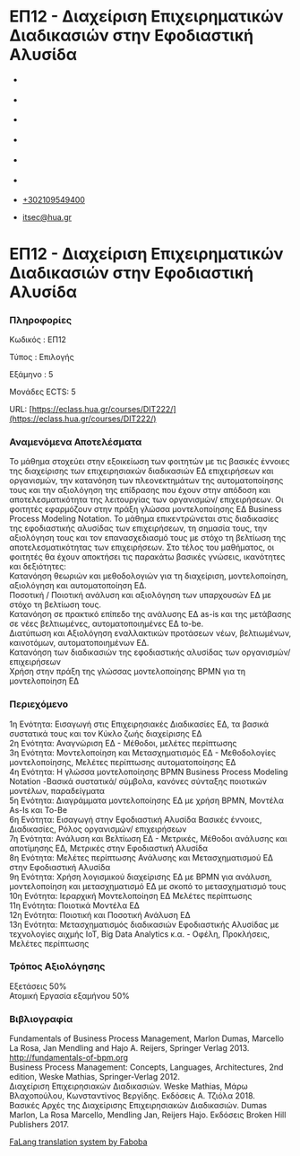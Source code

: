ΕΠ12 - Διαχείριση Επιχειρηματικών Διαδικασιών στην Εφοδιαστική Αλυσίδα
===============  

*   [](https://www.facebook.com/ditharokopio)
*   [](https://www.youtube.com/channel/UCEHkYirpXF1nSLxDCrfDZ4A)
*   [](https://www.linkedin.com/company/77699385)
*   [](https://www.instagram.com/dithua)

*   [](https://dit.hua.gr/index.php/el/studies/undergraduate-studies)
*   [](https://dit.hua.gr/index.php/en/studies/undergraduate-studies)

*   [+302109549400](tel:+302109549400)
*   [itsec@hua.gr](mailto:itsec@hua.gr)

ΕΠ12 - Διαχείριση Επιχειρηματικών Διαδικασιών στην Εφοδιαστική Αλυσίδα
======================================================================

### Πληροφορίες

Κωδικός : ΕΠ12

Τύπος : Επιλογής

Εξάμηνο : 5

Μονάδες ECTS: 5

URL: [https://eclass.hua.gr/courses/DIT222/](https://eclass.hua.gr/courses/DIT222/)

### Αναμενόμενα Αποτελέσματα

To μάθημα στοχεύει στην εξοικείωση των φοιτητών με τις βασικές έννοιες της διαχείρισης των επιχειρησιακών διαδικασιών ΕΔ επιχειρήσεων και οργανισμών, την κατανόηση των πλεονεκτημάτων της αυτοματοποίησης τους και την αξιολόγηση της επίδρασης που έχουν στην απόδοση και αποτελεσματικότητα της λειτουργίας των οργανισμών/ επιχειρήσεων. Οι φοιτητές εφαρμόζουν στην πράξη γλώσσα μοντελοποίησης ΕΔ Business Process Modeling Notation. Το μάθημα επικεντρώνεται στις διαδικασίες της εφοδιαστικής αλυσίδας των επιχειρήσεων, τη σημασία τους, την αξιολόγηση τους και τον επανασχεδιασμό τους με στόχο τη βελτίωση της αποτελεσματικότητας των επιχειρήσεων. Στο τέλος του μαθήματος, οι φοιτητές θα έχουν αποκτήσει τις παρακάτω βασικές γνώσεις, ικανότητες και δεξιότητες:  
Κατανόηση θεωριών και μεθοδολογιών για τη διαχείριση, μοντελοποίηση, αξιολόγηση και αυτοματοποίηση ΕΔ.  
Ποσοτική / Ποιοτική ανάλυση και αξιολόγηση των υπαρχουσών ΕΔ με στόχο τη βελτίωση τους.  
Κατανόηση σε πρακτικό επίπεδο της ανάλυσης ΕΔ as-is και της μετάβασης σε νέες βελτιωμένες, αυτοματοποιημένες ΕΔ to-be.  
Διατύπωση και Αξιολόγηση εναλλακτικών προτάσεων νέων, βελτιωμένων, καινοτόμων, αυτοματοποιημένων ΕΔ.  
Κατανόηση των διαδικασιών της εφοδιαστικής αλυσίδας των οργανισμών/ επιχειρήσεων  
Χρήση στην πράξη της γλώσσας μοντελοποίησης BPMN για τη μοντελοποίηση ΕΔ

### Περιεχόμενο

1η Ενότητα: Εισαγωγή στις Επιχειρησιακές Διαδικασίες ΕΔ, τα βασικά συστατικά τους και τον Κύκλο ζωής διαχείρισης ΕΔ  
2η Ενότητα: Αναγνώριση ΕΔ - Μέθοδοι, μελέτες περίπτωσης  
3η Ενότητα: Μοντελοποίηση και Μετασχηματισμός ΕΔ - Μεθοδολογίες μοντελοποίησης, Μελέτες περίπτωσης αυτοματοποίησης ΕΔ  
4η Ενότητα: H γλώσσα μοντελοποίησης BPMN Business Process Modeling Notation -Βασικά συστατικά/ σύμβολα, κανόνες σύνταξης ποιοτικών μοντέλων, παραδείγματα  
5η Ενότητα: Διαγράμματα μοντελοποίησης ΕΔ με χρήση BPMN, Μοντέλα As-Is και Το-Be  
6η Ενότητα: Εισαγωγή στην Εφοδιαστική Αλυσίδα Βασικές έννοιες, Διαδικασίες, Ρόλος οργανισμών/ επιχειρήσεων  
7η Ενότητα: Ανάλυση και Βελτίωση ΕΔ - Μετρικές, Μέθοδοι ανάλυσης και αποτίμησης ΕΔ, Μετρικές στην Εφοδιαστική Αλυσίδα  
8η Ενότητα: Μελέτες περίπτωσης Ανάλυσης και Μετασχηματισμού ΕΔ στην Εφοδιαστική Αλυσίδα  
9η Ενότητα: Χρήση λογισμικού διαχείρισης ΕΔ με BPMN για ανάλυση, μοντελοποίηση και μετασχηματισμό ΕΔ με σκοπό το μετασχηματισμό τους  
10η Ενότητα: Ιεραρχική Μοντελοποίηση ΕΔ Μελέτες περίπτωσης  
11η Ενότητα: Ποιοτικά Μοντέλα ΕΔ  
12η Ενότητα: Ποιοτική και Ποσοτική Ανάλυση ΕΔ  
13η Ενότητα: Μετασχηματισμός διαδικασιών Εφοδιαστικής Αλυσίδας με τεχνολογίες αιχμής IoT, Big Data Analytics κ.α. - Οφέλη, Προκλήσεις, Μελέτες περίπτωσης

### Τρόπος Αξιολόγησης

Εξετάσεις 50%  
Ατομική Εργασία εξαμήνου 50%

### Βιβλιογραφία

Fundamentals of Business Process Management, Marlon Dumas, Marcello La Rosa, Jan Mendling and Hajo A. Reijers, Springer Verlag 2013. http://fundamentals-of-bpm.org  
Business Process Management: Concepts, Languages, Architectures, 2nd edition, Weske Mathias, Springer-Verlag 2012.  
Διαχείριση Επιχειρησιακών Διαδικασιών. Weske Mathias, Μάρω Βλαχοπούλου, Κωνσταντίνος Βεργίδης. Εκδόσεις Α. Τζιόλα 2018.  
Βασικές Αρχές της Διαχείρισης Επιχειρησιακών Διαδικασιών. Dumas Marlon, La Rosa Marcello, Mendling Jan, Reijers Hajo. Εκδόσεις Broken Hill Publishers 2017.

[FaLang translation system by Faboba](http://www.faboba.com/ "Faboba : Création de composantJoomla")

[](https://dit.hua.gr/index.php/el/studies/undergraduate-studies?view=article&id=1894:ep12-diacheirise-epicheirematikon-diadikasion-sten-ephodiastike-alysida&catid=93#)